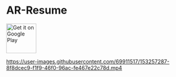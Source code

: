 # AR-Resume

<a id="raw-url" href="https://drive.google.com/file/d/17bZL2qtcEFz1iKM-x0bD-1eIub2gs6Gi/view?usp=sharing"><img alt="Get it on Google Play" height="80" src="https://camo.githubusercontent.com/59c5c810fc8363f8488c3a36fc78f89990d13e99/68747470733a2f2f706c61792e676f6f676c652e636f6d2f696e746c2f656e5f75732f6261646765732f696d616765732f67656e657269632f656e5f62616467655f7765625f67656e657269632e706e67" data-canonical-src="https://play.google.com/intl/en_us/badges/images/generic/en_badge_web_generic.png" style="max-width:100%;"></a>

https://user-images.githubusercontent.com/69911517/153257287-8f8dcec9-f1f9-46f0-96ac-fe467e22c78d.mp4

